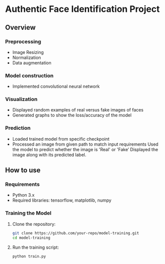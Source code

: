 # Authentic Face Identification Project

## Overview
### Preprocessing
- Image Resizing
- Normalization
- Data augmentation
### Model construction
- Implemented convolutional neural network
### Visualization
- Displayed random examples of real versus fake images of faces
- Generated graphs to show the loss/accuracy of the model
### Prediction
- Loaded trained model from specific checkpoint
- Processed an image from given path to match input requirements Used the model to predict whether the image is 'Real' or 'Fake’ Displayed the image along with its predicted label.

## How to use
### Requirements
- Python 3.x
- Required libraries: tensorflow, matplotlib, numpy

### Training the Model
1. Clone the repository:
   ```sh
   git clone https://github.com/your-repo/model-training.git
   cd model-training
2. Run the training script:
    ```sh
    python train.py
